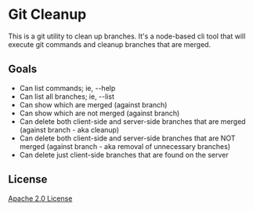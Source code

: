 # Git Cleanup

This is a git utility to clean up branches. It's a node-based cli tool that will execute git commands and cleanup branches that are merged.

## Goals

- Can list commands; ie, --help
- Can list all branches; ie, --list
- Can show which are merged (against branch)
- Can show which are not merged (against branch)
- Can delete both client-side and server-side branches that are merged (against branch - aka cleanup)
- Can delete both client-side and server-side branches that are NOT merged (against branch - aka removal of unnecessary branches)
- Can delete just client-side branches that are found on the server

## License

[Apache 2.0 License](./LICENSE)
